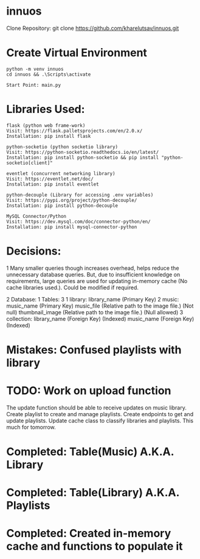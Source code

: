 # innuos
Clone Repository: git clone https://github.com/kharelutsav/innuos.git

# Create Virtual Environment
    python -m venv innuos
    cd innuos && .\Scripts\activate
    
    Start Point: main.py

# Libraries Used:
    flask (python web frame-work)
    Visit: https://flask.palletsprojects.com/en/2.0.x/
    Installation: pip install flask

    python-socketio (python socketio library)
    Visit: https://python-socketio.readthedocs.io/en/latest/
    Installation: pip install python-socketio && pip install "python-socketio[client]"

    eventlet (concurrent networking library)
    Visit: https://eventlet.net/doc/
    Installation: pip install eventlet

    python-decouple (Library for accessing .env variables)
    Visit: https://pypi.org/project/python-decouple/
    Installation: pip install python-decouple

    MySQL Connector/Python
    Visit: https://dev.mysql.com/doc/connector-python/en/
    Installation: pip install mysql-connector-python

# Decisions:
1   Many smaller queries though increases overhead, helps reduce the unnecessary 
    database queries. But, due to insufficient knowledge on requirements, large
    queries are used for updating in-memory cache (No cache libraries used.).
    Could be modified if required.

2   Database: 1
    Tables: 3
        1   library:
                library_name (Primary Key)
        2   music:
                music_name (Primary Key)
                music_file (Relative path to the image file.)  (Not null)
                thumbnail_image (Relative path to the image file.) (Null allowed)
        3   collection:
                library_name (Foreign Key) (Indexed)
                music_name (Foreign Key) (Indexed)

# Mistakes: Confused playlists with library

# TODO: Work on upload function
The update function should be able to receive updates on music library.
Create playlist to create and manage playlists.
Create endpoints to get and update playlists.
Update cache class to classify libraries and playlists.
This much for tomorrow.


# Completed: Table(Music) A.K.A. Library
# Completed: Table(Library) A.K.A. Playlists
# Completed: Created in-memory cache and functions to populate it


